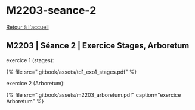 # M2203-seance-2

[Retour à l'accueil](./)

## M2203 \| Séance 2 \| Exercice Stages, Arboretum

exercice 1 \(stages\): 

{% file src=".gitbook/assets/td1\_exo1\_stages.pdf" %}

exercice 2 \(Arboretum\): 

{% file src=".gitbook/assets/m2203\_arboretum.pdf" caption="exercice Arboretum" %}


